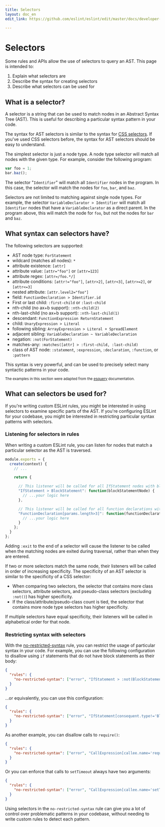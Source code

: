 ```yaml
---
title: Selectors
layout: doc_en
edit_link: https://github.com/eslint/eslint/edit/master/docs/developer-guide/selectors.md

---
```

<!-- Note: No pull requests accepted for this file. See README.md in the root directory for details. -->

# Selectors

Some rules and APIs allow the use of selectors to query an AST. This page is intended to:

1. Explain what selectors are
1. Describe the syntax for creating selectors
1. Describe what selectors can be used for

## What is a selector?

A selector is a string that can be used to match nodes in an Abstract Syntax Tree (AST). This is useful for describing a particular syntax pattern in your code.

The syntax for AST selectors is similar to the syntax for [CSS selectors](https://developer.mozilla.org/en-US/docs/Web/CSS/CSS_Selectors). If you've used CSS selectors before, the syntax for AST selectors should be easy to understand.

The simplest selector is just a node type. A node type selector will match all nodes with the given type. For example, consider the following program:

```js
var foo = 1;
bar.baz();
```

The selector "`Identifier`" will match all `Identifier` nodes in the program. In this case, the selector will match the nodes for `foo`, `bar`, and `baz`.

Selectors are not limited to matching against single node types. For example, the selector `VariableDeclarator > Identifier` will match all `Identifier` nodes that have a `VariableDeclarator` as a direct parent. In the program above, this will match the node for `foo`, but not the nodes for `bar` and `baz`.

## What syntax can selectors have?

The following selectors are supported:

* AST node type: `ForStatement`
* wildcard (matches all nodes): `*`
* attribute existence: `[attr]`
* attribute value: `[attr="foo"]` or `[attr=123]`
* attribute regex: `[attr=/foo.*/]`
* attribute conditions: `[attr!="foo"]`, `[attr>2]`, `[attr<3]`, `[attr>=2]`, or `[attr<=3]`
* nested attribute: `[attr.level2="foo"]`
* field: `FunctionDeclaration > Identifier.id`
* First or last child: `:first-child` or `:last-child`
* nth-child (no ax+b support): `:nth-child(2)`
* nth-last-child (no ax+b support): `:nth-last-child(1)`
* descendant: `FunctionExpression ReturnStatement`
* child: `UnaryExpression > Literal`
* following sibling: `ArrayExpression > Literal + SpreadElement`
* adjacent sibling: `VariableDeclaration ~ VariableDeclaration`
* negation: `:not(ForStatement)`
* matches-any: `:matches([attr] > :first-child, :last-child)`
* class of AST node: `:statement`, `:expression`, `:declaration`, `:function`, or `:pattern`

This syntax is very powerful, and can be used to precisely select many syntactic patterns in your code.

<sup>The examples in this section were adapted from the [esquery](https://github.com/estools/esquery) documentation.</sup>

## What can selectors be used for?

If you're writing custom ESLint rules, you might be interested in using selectors to examine specific parts of the AST. If you're configuring ESLint for your codebase, you might be interested in restricting particular syntax patterns with selectors.

### Listening for selectors in rules

When writing a custom ESLint rule, you can listen for nodes that match a particular selector as the AST is traversed.

```js
module.exports = {
  create(context) {
    // ...

    return {

      // This listener will be called for all IfStatement nodes with blocks.
      "IfStatement > BlockStatement": function(blockStatementNode) {
        // ...your logic here
      },

      // This listener will be called for all function declarations with more than 3 parameters.
      "FunctionDeclaration[params.length>3]": function(functionDeclarationNode) {
        // ...your logic here
      }
    };
  }
};
```

Adding `:exit` to the end of a selector will cause the listener to be called when the matching nodes are exited during traversal, rather than when they are entered.

If two or more selectors match the same node, their listeners will be called in order of increasing specificity. The specificity of an AST selector is similar to the specificity of a CSS selector:

* When comparing two selectors, the selector that contains more class selectors, attribute selectors, and pseudo-class selectors (excluding `:not()`) has higher specificity.
* If the class/attribute/pseudo-class count is tied, the selector that contains more node type selectors has higher specificity.

If multiple selectors have equal specificity, their listeners will be called in alphabetical order for that node.

### Restricting syntax with selectors

With the [no-restricted-syntax](/docs/rules/no-restricted-syntax) rule, you can restrict the usage of particular syntax in your code. For example, you can use the following configuration to disallow using `if` statements that do not have block statements as their body:

```json
{
  "rules": {
    "no-restricted-syntax": ["error", "IfStatement > :not(BlockStatement).consequent"]
  }
}
```

...or equivalently, you can use this configuration:

```json
{
  "rules": {
    "no-restricted-syntax": ["error", "IfStatement[consequent.type!='BlockStatement']"]
  }
}
```

As another example, you can disallow calls to `require()`:

```json
{
  "rules": {
    "no-restricted-syntax": ["error", "CallExpression[callee.name='require']"]
  }
}
```

Or you can enforce that calls to `setTimeout` always have two arguments:

```json
{
  "rules": {
    "no-restricted-syntax": ["error", "CallExpression[callee.name='setTimeout'][arguments.length!=2]"]
  }
}
```

Using selectors in the `no-restricted-syntax` rule can give you a lot of control over problematic patterns in your codebase, without needing to write custom rules to detect each pattern.
